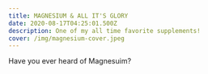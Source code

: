 ```yaml
---
title: MAGNESIUM & ALL IT'S GLORY
date: 2020-08-17T04:25:01.500Z
description: One of my all time favorite supplements!
cover: /img/magnesium-cover.jpeg
---
```

Have you ever heard of Magnesuim?